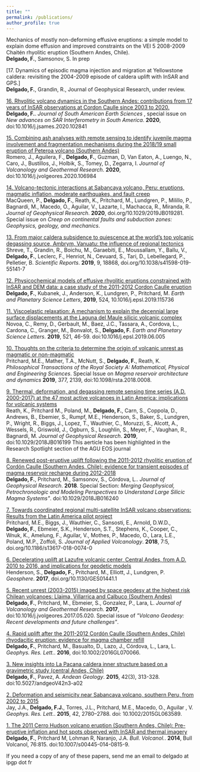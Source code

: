 ```yaml
---
title: ""
permalink: /publications/
author_profile: true
---
```


Mechanics of mostly non-deforming effusive eruptions: a simple model to explain dome effusion and improved constraints on the VEI 5 2008-2009 Chaitén rhyolitic eruption (Southern Andes, Chile).<br>
**Delgado, F.**, Samsonov, S.   In prep

[17. Dynamics of episodic magma injection and migration at Yellowstone caldera: revisiting the 2004-2009 episode of  caldera uplift with InSAR and GPS.]<br>
**Delgado, F.**, Grandin, R., Journal of Geophysical Research, under review.


[16. Rhyolitic volcano dynamics in the Southern Andes: contributions from 17 years of InSAR observations at Cordon Caulle since 2003 to 2020.](https://www.sciencedirect.com/science/article/abs/pii/S0895981120303849)<br>
**Delgado, F.**.  <i>Journal of South American Earth Sciences </i>, special issue on <i>New advances on SAR Interferometry in South America</i>. **2020**, doi:10.1016/j.jsames.2020.102841

[15. Combining ash analyses with remote sensing to identify juvenile magma involvement and fragmentation mechanisms during the
2018/19 small eruption of Peteroa volcano (Southern Andes)](https://www.sciencedirect.com/science/article/abs/pii/S0377027320300913)<br>
Romero, J., Aguilera, F., **Delgado, F.**, Guzman, D, Van Eaton, A., Luengo, N., Caro, J., Bustillos, J., Holbik, S., Tomey, D., Zegarra, I. <i>Journal of Volcanology and Geothermal Research</i>. **2020**, doi:10.1016/j.jvolgeores.2020.106984

[14. Volcano-tectonic interactions at Sabancaya volcano, Peru: eruptions, magmatic inflation, moderate earthquakes, and fault creep](https://agupubs.onlinelibrary.wiley.com/doi/abs/10.1029/2019JB019281)<br>
MacQueen, P., **Delgado, F.**, Reath, K., Pritchard, M., Lundgren, P., Milillo, P., Bagnardi, M., Macedo, O., Aguilar, V., Lazarte, I.,  Machacca, R., Miranda, R.  <i>Journal of Geophysical Research</i>. **2020**, doi.org/10.1029/2019JB019281. Special issue on <i>Creep on continental faults and subduction zones: Geophysics, geology, and mechanics</i>.

[13. From major caldera subsidence to quiescence at the world’s top volcanic degassing source, Ambrym, Vanuatu: the influence of regional tectonics](https://www.nature.com/articles/s41598-019-55141-7/)<br>
Shreve, T., Grandin, R., Boichu, M., Garaebiti, E., Moussallam, Y., Ballu, V., **Delgado, F.**, Leclerc, F., Henriot, N., Cevuard, S., Tari, D., Lebellegard, P., Pelletier, B. <i>Scientific Reports</i>. **2019**, 9, 18868, doi.org/10.1038/s41598-019-55141-7

[12. Physicochemical models of effusive rhyolitic eruptions constrained with InSAR and DEM data: a case study of the 2011-2012 Cordon Caulle eruption](https://www.sciencedirect.com/science/article/abs/pii/S0012821X19304285)<br>
**Delgado, F.**, Kubanek, J., Anderson, K., Lundgren, P., Pritchard, M. <i>Earth and Planetary Science Letters</i>, **2019**, 524, 10.1016/j.epsl.2019.115736

[11. Viscoelastic relaxation: A mechanism to explain the decennial large surface displacements at the Laguna del Maule silicic volcanic complex](https://www.sciencedirect.com/science/article/pii/S0012821X19303383)<br>
Novoa, C., Remy, D., Gerbault, M., Baez, J.C., Tassara, A., Cordova, L., Cardona, C., Granger, M., Bonvalot, S., **Delgado, F.**  <i>Earth and Planetary Science Letters</i>. **2019**, 521, 46-59. doi:10.1016/j.epsl.2019.06.005

[10. Thoughts on the criteria to determine the origin of volcanic unrest as magmatic or non-magmatic](https://royalsocietypublishing.org/doi/10.1098/rsta.2018.0008)<br>
Pritchard, M.E., Mather, T.A., McNutt, S., **Delgado, F.**, Reath, K. <i>Philosophical Transactions of the Royal Society A: Mathematical, Physical and Engineering Sciences</i>. Special Issue on <i>Magma reservoir architecture and dynamics</i> **2019**, 377, 2139, doi:10.1098/rsta.2018.0008.

[9. Thermal, deformation, and degassing remote sensing time series (A.D. 2000-2017) at the 47 most active volcanoes in Latin America: implications for volcanic systems](https://agupubs.onlinelibrary.wiley.com/doi/full/10.1029/2018JB016199)<br>
Reath, K., Pritchard  M., Poland, M., **Delgado, F.**, Carn, S., Coppola, D., Andrews, B., Ebemier, S., Rumpf, M.E., Henderson, S., Baker, S., Lundgren, P., Wright, R., Biggs, J., Lopez, T., Wauthier, C.,  Moruzzi, S., Alcott, A., Wessels, R., Griswold, J., Ogburn, S., Loughlin, S., Meyer, F., Vaughan, R., Bagnardi, M. <i>Journal of Geophysical Research</i>. **2019**, doi:10.1029/2018JB016199
This aerticle has been highlighted in the Research Spotlight section of the AGU EOS journal 

[8. Renewed post-eruptive uplift following the 2011-2012 rhyolitic eruption of Cordón Caulle (Southern Andes, Chile): evidence for transient episodes of magma reservoir recharge during 2012-2018](https://agupubs.onlinelibrary.wiley.com/doi/abs/10.1029/2018JB016240)<br>
**Delgado, F.**, Pritchard, M., Samsonov, S., Córdova, L.. <i>Journal of Geophysical Research</i>. **2018**. Special Section: <i>Merging Geophysical, Petrochronologic and Modeling Perspectives to Understand Large Silicic Magma Systems"</i>. doi:10.1029/2018JB016240

[7. Towards coordinated regional multi-satellite InSAR volcano observations: Results from the Latin America pilot project](https://link.springer.com/article/10.1186/s13617-018-0074-0)<br>
Pritchard, M.E., Biggs, J., Wauthier, C., Sansosti, E., Arnold, D.W.D., **Delgado, F.**, Ebmeier, S.K., Henderson, S.T., Stephens, K., Cooper, C., Wnuk, K., Amelung, F., Aguilar, V., Mothes, P., Macedo, O., Lara, L.E., Poland, M.P., Zoffoli, S. <i>Journal of Applied Volcanology</i>. **2018**, 7:5, doi.org/10.1186/s13617-018-0074-0

[6. Decelerating uplift at Lazufre volcanic center, Central Andes, from A.D. 2010 to 2016, and implications for geodetic models](https://pubs.geoscienceworld.org/gsa/geosphere/article/13/5/1489/353561/decelerating-uplift-at-lazufre-volcanic-center)<br>
Henderson, S., **Delgado, F.**, Pritchard, M., Elliott, J., Lundgren, P. <i>Geosphere</i>. **2017**, doi.org/10.1130/GES01441.1

[5. Recent unrest (2003-2015) imaged by space geodesy at the highest risk Chilean volcanoes:  Llaima, Villarrica and Calbuco (Southern Andes)](https://www.sciencedirect.com/science/article/pii/S0377027317303086)<br>
**Delgado, F.**, Pritchard, M.,  Ebmeier, S., Gonzalez, P., Lara, L. <i>Journal of Volcanology and Geothermal Research</i>. **2017**, doi:10.1016/j.jvolgeores.2017.05.020. Special issue of <i>"Volcano Geodesy: Recent developments and future challenges"</i>.

[4. Rapid uplift after the 2011-2012 Cordón Caulle (Southern Andes, Chile) rhyodacitic eruption: evidence for magma chamber refill](https://agupubs.onlinelibrary.wiley.com/doi/abs/10.1002/2016GL070066)<br>
**Delgado, F.**, Pritchard, M., Basualto, D., Lazo, J., Córdova, L., Lara, L. <i>Geophys. Res. Lett.</i>. **2016**, doi:10.1002/2016GL070066.

[3. New insights into La Pacana caldera inner structure based on a gravimetric study (central Andes, Chile)](http://www.andeangeology.cl/index.php/revista1/article/view/V42n3-a02/html)<br>
**Delgado, F.**, Pavez, A. <i>Andean Geology</i>. **2015**, 42(3), 313-328. doi:10.5027/andgeoV42n3-a02

[2. Deformation and seismicity near Sabancaya volcano, southern Peru, from 2002 to 2015](http://onlinelibrary.wiley.com/doi/10.1002/2015GL063589/full)<br>
Jay, J.A., **Delgado, F.J.**, Torres,  J.L., Pritchard, M.E.,  Macedo,  O., Aguilar , V. <i>Geophys. Res. Lett.</i>. **2015**, 42, 2780–2788. doi: 10.1002/2015GL063589.

[1. The 2011 Cerro Hudson volcano eruption (Southern Andes, Chile):  Pre-eruptive inflation and hot spots observed with InSAR and thermal imagery](https://link.springer.com/article/10.1007/s00445-014-0815-9)<br>
**Delgado, F.**, Pritchard  M, Lohman  R, Naranjo,  J.A. <i>Bull. Volcanol.</i>. **2014**, Bull Volcanol, 76:815. doi:10.1007/s00445-014-0815-9.


If you need a copy of any of these papers, send me an email to delgado at ipgp dot fr
